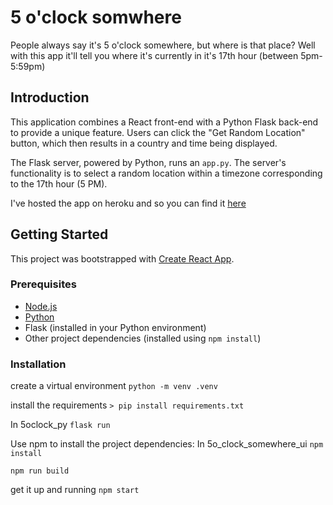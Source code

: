 # 5 o'clock somwhere

People always say it's 5 o'clock somewhere, but where is that place?
Well with this app it'll tell you where it's currently in it's 17th hour (between 5pm-5:59pm)
## Introduction

This application combines a React front-end with a Python Flask back-end to provide a unique feature. Users can click the "Get Random Location" button, which then results in a country and time being displayed.

The Flask server, powered by Python, runs an `app.py`. The server's functionality is to select a random location within a timezone corresponding to the 17th hour (5 PM).

I've hosted the app on heroku and so you can find it [here](https://immense-inlet-96264-5446a2834a97.herokuapp.com/)

## Getting Started

This project was bootstrapped with [Create React App](https://github.com/facebook/create-react-app).

### Prerequisites

- [Node.js](https://nodejs.org/)
- [Python](https://www.python.org/)
- Flask (installed in your Python environment)
- Other project dependencies (installed using `npm install`)

### Installation

create a virtual environment
```python -m venv .venv```

install the requirements
```> pip install requirements.txt```

In 5oclock_py
```flask run```


Use npm to install the project dependencies:
In 5o_clock_somewhere_ui
```npm install```

```npm run build```

get it up and running 
```npm start```
